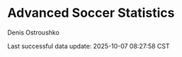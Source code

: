 # Advanced Soccer Statistics
Denis Ostroushko

<!-- gfm -->

Last successful data update: 2025-10-07 08:27:58 CST
